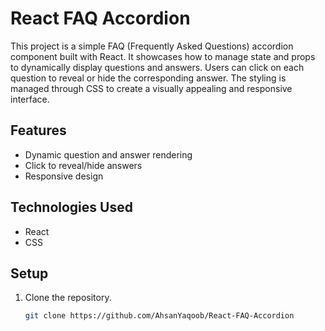 # React FAQ Accordion

This project is a simple FAQ (Frequently Asked Questions) accordion component built with React. It showcases how to manage state and props to dynamically display questions and answers. Users can click on each question to reveal or hide the corresponding answer. The styling is managed through CSS to create a visually appealing and responsive interface.

## Features
- Dynamic question and answer rendering
- Click to reveal/hide answers
- Responsive design

## Technologies Used
- React
- CSS

## Setup
1. Clone the repository.
   ```sh
   git clone https://github.com/AhsanYaqoob/React-FAQ-Accordion
